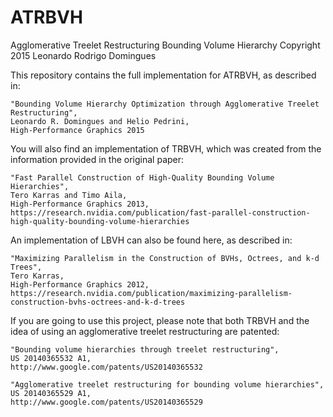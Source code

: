 # ATRBVH
Agglomerative Treelet Restructuring Bounding Volume Hierarchy
Copyright 2015 Leonardo Rodrigo Domingues

This repository contains the full implementation for ATRBVH, as described in:

	"Bounding Volume Hierarchy Optimization through Agglomerative Treelet Restructuring",
	Leonardo R. Domingues and Helio Pedrini,
	High-Performance Graphics 2015

You will also find an implementation of TRBVH, which was created from the information provided in the original paper:

	"Fast Parallel Construction of High-Quality Bounding Volume Hierarchies",
	Tero Karras and Timo Aila,
	High-Performance Graphics 2013,
	https://research.nvidia.com/publication/fast-parallel-construction-high-quality-bounding-volume-hierarchies

An implementation of LBVH can also be found here, as described in:

	"Maximizing Parallelism in the Construction of BVHs, Octrees, and k-d Trees",
	Tero Karras,
	High-Performance Graphics 2012,
	https://research.nvidia.com/publication/maximizing-parallelism-construction-bvhs-octrees-and-k-d-trees
	

If you are going to use this project, please note that both TRBVH and the idea of using an agglomerative treelet 
restructuring are patented:

	"Bounding volume hierarchies through treelet restructuring",
	US 20140365532 A1,
	http://www.google.com/patents/US20140365532

	"Agglomerative treelet restructuring for bounding volume hierarchies",
	US 20140365529 A1,
	http://www.google.com/patents/US20140365529
